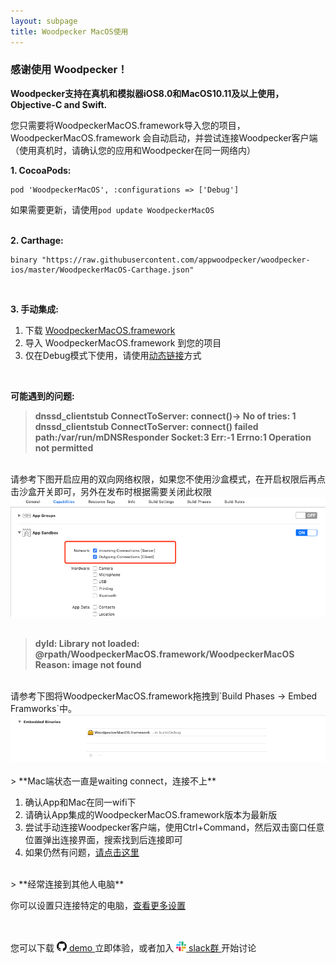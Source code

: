 ```yaml
---
layout: subpage
title: Woodpecker MacOS使用
---
```



<h3 class="index-h3">感谢使用 Woodpecker！</h3>

**Woodpecker支持在真机和模拟器iOS8.0和MacOS10.11及以上使用，Objective-C and Swift.**

您只需要将WoodpeckerMacOS.framework导入您的项目，WoodpeckerMacOS.framework 会自动启动，并尝试连接Woodpecker客户端
（使用真机时，请确认您的应用和Woodpecker在同一网络内）


**1. CocoaPods:**

```
pod 'WoodpeckerMacOS', :configurations => ['Debug']
```
如果需要更新，请使用`pod update WoodpeckerMacOS`
<br/>
<br/>

**2. Carthage:**

```
binary "https://raw.githubusercontent.com/appwoodpecker/woodpecker-ios/master/WoodpeckerMacOS-Carthage.json"
```
<br/>

**3. 手动集成:**

1. 下载 <a href="/assets/framework/WoodpeckerMacOS.framework.zip">WoodpeckerMacOS.framework</a>
2. 导入 WoodpeckerMacOS.framework 到您的项目
3. 仅在Debug模式下使用，请使用<a href="/cnmanuallink.html">动态链接</a>方式

<br/>


**可能遇到的问题:**
> **dnssd_clientstub ConnectToServer: connect()-> No of tries: 1**
> **dnssd_clientstub ConnectToServer: connect() failed path:/var/run/mDNSResponder Socket:3 Err:-1 Errno:1 Operation not permitted**

<br/>
请参考下图开启应用的双向网络权限，如果您不使用沙盒模式，在开启权限后再点击沙盒开关即可，另外在发布时根据需要关闭此权限

<img src="/assets/img/macnetwork.png"/>
<br/>
<br/>


> **dyld: Library not loaded: @rpath/WoodpeckerMacOS.framework/WoodpeckerMacOS
Reason: image not found**

<br/>
请参考下图将WoodpeckerMacOS.framework拖拽到`Build Phases -> Embed Framworks`中。

<img src="/assets/img/embedframeworkmac.png"/>
<br/>
<br/>
> **Mac端状态一直是waiting connect，连接不上**

1. 确认App和Mac在同一wifi下
2. 请确认App集成的WoodpeckerMacOS.framework版本为最新版
3. 尝试手动连接Woodpecker客户端，使用Ctrl+Command，然后双击窗口任意位置弹出连接界面，搜索找到后连接即可
4. 如果仍然有问题，<a href="/cncontact.html">请点击这里</a>

<br/>
> **经常连接到其他人电脑**

你可以设置只连接特定的电脑，<a href="/cnconnection.html">查看更多设置</a>

<br/>
<br/>
您可以下载 
<a href="https://github.com/appwoodpecker/woodpecker-ios">
	<img src="/assets/img/logo_github.png" width="16" heigh="16"/> demo
</a> 立即体验，或者加入 
<a href="https://join.slack.com/t/woodpeckerapp/shared_invite/enQtNjMzMTY3MDczMDA4LTM4NTQ5OGRjMTIxZWMxMDdmZmVlNjQ4NjRhZmQ3YTE0NzFkMDBmNGE5NmE2MzRjMjYzZjk2Yzk5OGNjNDUwMTM">
	<img src="/assets/img/logo_slack.png" width="16" heigh="16"/> slack群
</a> 开始讨论
<br/>
<br/>
<br/>










